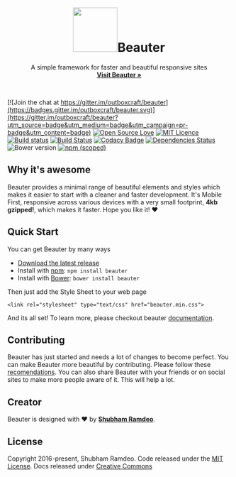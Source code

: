 <p align="center">
<h1 align="center"><img src="http://beauter.outboxcraft.com/img/chry.svg" width="100px">Beauter</h1><p align="center">A simple framework for faster and beautiful responsive sites<br>
    <a href="http://beauter.outboxcraft.com"><strong>Visit Beauter &raquo;</strong></a></p>
</p>

<br>

[![Join the chat at https://gitter.im/outboxcraft/beauter](https://badges.gitter.im/outboxcraft/beauter.svg)](https://gitter.im/outboxcraft/beauter?utm_source=badge&utm_medium=badge&utm_campaign=pr-badge&utm_content=badge)
[![Open Source Love](https://badges.frapsoft.com/os/v2/open-source.svg?v=103)](https://github.com/ellerbrock/open-source-badges/)
[![MIT Licence](https://badges.frapsoft.com/os/mit/mit.svg?v=103)](https://opensource.org/licenses/mit-license.php)
[![Build status](https://ci.appveyor.com/api/projects/status/n5k5xkq8odcyxmec?svg=true)](https://ci.appveyor.com/project/ramdeoshubham/beauter)
[![Build Status](https://travis-ci.org/outboxcraft/beauter.svg?branch=master)](https://travis-ci.org/outboxcraft/beauter)
[![Codacy Badge](https://api.codacy.com/project/badge/Grade/7c606309c90a4d4bbdf6079a7db22212)](https://www.codacy.com/app/Outboxcraft/beauter?utm_source=github.com&amp;utm_medium=referral&amp;utm_content=outboxcraft/beauter&amp;utm_campaign=Badge_Grade)
[![Dependencies Status](https://david-dm.org/outboxcraft/beauter.svg)](https://david-dm.org/outboxcraft/beauter)
![Bower version](https://img.shields.io/bower/v/beauter.svg)
[![npm (scoped)](https://img.shields.io/npm/v/@outboxcraft/beauter.svg)](https://www.npmjs.com/package/@outboxcraft/beauter)

## Why it's awesome

Beauter provides a minimal range of beautiful elements and styles which makes it easier to start with a cleaner and faster development. It's Mobile First, responsive across various devices with a very small footprint, **4kb gzipped!**, which makes it faster. Hope you like it! ♥ 

## Quick Start

You can get Beauter by many ways
- [Download the latest release](https://github.com/outboxcraft/beauter/archive/master.zip)
- Install with [npm](https://www.npmjs.com): `npm install beauter`
- Install with [Bower](https://bower.io): `bower install beauter`

Then just add the Style Sheet to your web page
```
<link rel="stylesheet" type="text/css" href="beauter.min.css">
```
And its all set!
To learn more, please checkout beauter [documentation](http://beauter.outboxcraft.com/docs). 

## Contributing

Beauter has just started and needs a lot of changes to become perfect. You can make Beauter more beautiful by contributing. Please follow these [recomendations](http://beauter.outboxcraft.com/docs/methodology). You can also share Beauter with your friends or on social sites to make more people aware of it. This will help a lot.

## Creator

Beauter is designed with ♥ by **[Shubham Ramdeo](http://ramdeoshubham.com)**.

## License

Copyright 2016-present, Shubham Ramdeo. Code released under the [MIT License](http://beauter.outboxcraft.com/docs/license). Docs released under [Creative Commons](http://beauter.outboxcraft.com/docs/license)
